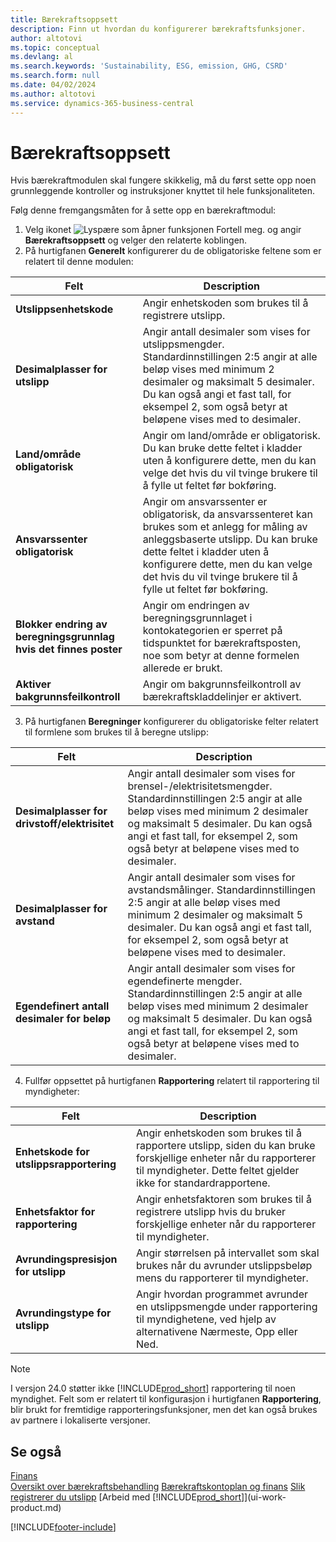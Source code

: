 ```yaml
---
title: Bærekraftsoppsett
description: Finn ut hvordan du konfigurerer bærekraftsfunksjoner.
author: altotovi
ms.topic: conceptual
ms.devlang: al
ms.search.keywords: 'Sustainability, ESG, emission, GHG, CSRD'
ms.search.form: null
ms.date: 04/02/2024
ms.author: altotovi
ms.service: dynamics-365-business-central
---
```


# <a name="sustainability-setup"></a>Bærekraftsoppsett

Hvis bærekraftmodulen skal fungere skikkelig, må du først sette opp noen grunnleggende kontroller og instruksjoner knyttet til hele funksjonaliteten.  

Følg denne fremgangsmåten for å sette opp en bærekraftmodul:  

1. Velg ikonet ![Lyspære som åpner funksjonen Fortell meg.](media/ui-search/search_small.png "Fortell hva du vil gjøre") og angir **Bærekraftsoppsett** og velger den relaterte koblingen.  
2. På hurtigfanen **Generelt** konfigurerer du de obligatoriske feltene som er relatert til denne modulen:   

|  Felt  |  Description  |  
|--------|--------------| 
| **Utslippsenhetskode** | Angir enhetskoden som brukes til å registrere utslipp. |
| **Desimalplasser for utslipp** | Angir antall desimaler som vises for utslippsmengder. Standardinnstillingen 2:5 angir at alle beløp vises med minimum 2 desimaler og maksimalt 5 desimaler. Du kan også angi et fast tall, for eksempel 2, som også betyr at beløpene vises med to desimaler. |
| **Land/område obligatorisk** | Angir om land/område er obligatorisk. Du kan bruke dette feltet i kladder uten å konfigurere dette, men du kan velge det hvis du vil tvinge brukere til å fylle ut feltet før bokføring. |
| **Ansvarssenter obligatorisk** | Angir om ansvarssenter er obligatorisk, da ansvarssenteret kan brukes som et anlegg for måling av anleggsbaserte utslipp. Du kan bruke dette feltet i kladder uten å konfigurere dette, men du kan velge det hvis du vil tvinge brukere til å fylle ut feltet før bokføring. |
| **Blokker endring av beregningsgrunnlag hvis det finnes poster** | Angir om endringen av beregningsgrunnlaget i kontokategorien er sperret på tidspunktet for bærekraftsposten, noe som betyr at denne formelen allerede er brukt. |
| **Aktiver bakgrunnsfeilkontroll** | Angir om bakgrunnsfeilkontroll av bærekraftskladdelinjer er aktivert. |

3.  På hurtigfanen **Beregninger** konfigurerer du obligatoriske felter relatert til formlene som brukes til å beregne utslipp:  

|  Felt  |  Description  |  
|--------|--------------| 
| **Desimalplasser for drivstoff/elektrisitet** | Angir antall desimaler som vises for brensel-/elektrisitetsmengder. Standardinnstillingen 2:5 angir at alle beløp vises med minimum 2 desimaler og maksimalt 5 desimaler. Du kan også angi et fast tall, for eksempel 2, som også betyr at beløpene vises med to desimaler. |
| **Desimalplasser for avstand** | Angir antall desimaler som vises for avstandsmålinger. Standardinnstillingen 2:5 angir at alle beløp vises med minimum 2 desimaler og maksimalt 5 desimaler. Du kan også angi et fast tall, for eksempel 2, som også betyr at beløpene vises med to desimaler. |
| **Egendefinert antall desimaler for beløp** | Angir antall desimaler som vises for egendefinerte mengder. Standardinnstillingen 2:5 angir at alle beløp vises med minimum 2 desimaler og maksimalt 5 desimaler. Du kan også angi et fast tall, for eksempel 2, som også betyr at beløpene vises med to desimaler. |

4.  Fullfør oppsettet på hurtigfanen **Rapportering** relatert til rapportering til myndigheter:   

|  Felt  |  Description  |  
|--------|--------------| 
| **Enhetskode for utslippsrapportering** | Angir enhetskoden som brukes til å rapportere utslipp, siden du kan bruke forskjellige enheter når du rapporterer til myndigheter. Dette feltet gjelder ikke for standardrapportene. |
| **Enhetsfaktor for rapportering** | Angir enhetsfaktoren som brukes til å registrere utslipp hvis du bruker forskjellige enheter når du rapporterer til myndigheter. |
| **Avrundingspresisjon for utslipp** | Angir størrelsen på intervallet som skal brukes når du avrunder utslippsbeløp mens du rapporterer til myndigheter. |
| **Avrundingstype for utslipp** | Angir hvordan programmet avrunder en utslippsmengde under rapportering til myndighetene, ved hjelp av alternativene Nærmeste, Opp eller Ned. |

>[!NOTE]
> I versjon 24.0 støtter ikke [!INCLUDE[prod_short](includes/prod_short.md)] rapportering til noen myndighet. Felt som er relatert til konfigurasjon i hurtigfanen **Rapportering**, blir brukt for fremtidige rapporteringsfunksjoner, men det kan også brukes av partnere i lokaliserte versjoner.

## <a name="see-also"></a>Se også
[Finans](finance.md)    
[Oversikt over bærekraftsbehandling](finance-manage-sustainability.md)
[Bærekraftskontoplan og finans](finance-sustainability-accounts-ledger.md)
[Slik registrerer du utslipp](finance-sustainability-journal.md)
[Arbeid med [!INCLUDE[prod_short](includes/prod_short.md)]](ui-work-product.md)


[!INCLUDE[footer-include](includes/footer-banner.md)]
